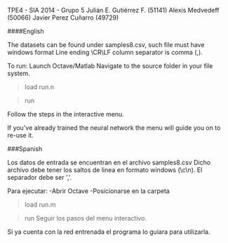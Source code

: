 TPE4 - SIA 2014 - Grupo 5
Julián E. Gutiérrez F. (51141) Alexis Medvedeff (50066) Javier Perez Cuñarro (49729)

####English

The datasets can be found under samples8.csv, such file must have windows format Line ending \CR\LF column separator is comma (,).

To run:
Launch Octave/Matlab
Navigate to the source folder in your file system.
> load run.n

> run

Follow the steps in the interactive menu.

If you've already trained the neural network the menu will guide you on to re-use it.


###Spanish
<cambiar>


Los datos de entrada se encuentran en el archivo samples8.csv
Dicho archivo debe tener los saltos de linea en formato windows (\c\n).
El separador debe ser ','.

Para ejecutar:
-Abrir Octave
-Posicionarse en la carpeta
>load run.m

>run
Seguir los pasos del menu interactivo.

Si ya cuenta con la red entrenada el programa lo guiara para utilizarla.


</cambiar>
